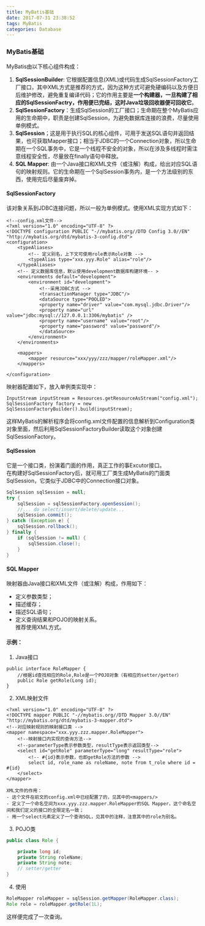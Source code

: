 ```yaml
---
title: MyBatis基础
date: 2017-07-31 23:38:52
tags: MyBatis
categories: Database
---
```


### MyBatis基础  
MyBatis由以下核心组件构成：  
1. **SqlSessionBuilder**: 它根据配置信息(XML)或代码生成SqlSessionFactory工厂接口，其中XML方式是推荐的方式，因为这种方式可避免硬编码以及方便日后维护修改，避免重复编译代码；它的作用主要是**一个构建器，一旦构建了相应的SqlSessionFactry，作用便已完结，这时Java垃圾回收器便可回收它**。    
2. **SqlSessionFactory**：生成SqlSession的工厂接口；生命期在整个MyBatis应用的生命期中，职责是创建SqlSession，为避免数据库连接的浪费，尽量使用单例模式。  
3. **SqlSession**；这是用于执行SQL的核心组件，可用于发送SQL语句并返回结果，也可获取Mapper接口；相当于JDBC的一个Connection对象，所以生命期在一个SQL事务中，它是一个线程不安全的对象，所以在涉及多线程时需注意线程安全性，尽量放在finally语句中释放。  
4. **SQL Mapper**: 由一个Java接口和XML文件（或注解）构成，给出对应SQL语句的映射规则。它的生命期在一个SqlSession事务内，是一个方法级别的东西，使用完后尽量废弃掉。   

#### SqlSessionFactory  
该对象关系到JDBC连接问题，所以一般为单例模式。使用XML实现方式如下：  
```  
<!--config.xml文件-->
<?xml version="1.0" encoding="UTF-8" ?>
<!DOCTYPE configuration PUBLIC "-//mybatis.org//DTD Config 3.0//EN"
"http://mybatis.org/dtd/mybatis-3-config.dtd">
<configuration>
	<typeAliases>
		<!-- 定义别名，上下文可使用role表示Role对象 -->
		<typeAlias type="xxx.yyy.Role" alias="role"/>
	</typeAliases>
	<!-- 定义数据库信息，默认使用development数据库构建环境-- >
	<environments default="development">
		<environment id="development">
			<!--采用JDBC方式 -->
			<transactionManager type="JDBC"/>
            <dataSource type="POOLED">
            <property name="driver" value="com.mysql.jdbc.Driver"/>
            <property name="url" value="jdbc:mysql://127.0.0.1:3306/mybatis" />
            <property name="username" value="root"/>
            <property name="password" value="password"/>
            </dataSource>
		</environment>
	</environments>
	
	<mappers>
		<mapper resource="xxx/yyy/zzz/mapper/roleMapper.xml"/>
	</mappers>

</configuration>
```
映射器配置如下，放入单例类实现中：  
```
InputStream inputStream = Resources.getResourceAsStream("config.xml");
SqlSessionFactory factory = new SqlSessionFactoryBuilder().build(inputStream);  
```
这样MyBatis的解析程序会将config.xml文件配置的信息解析到Configuration类对象里面，然后利用SqlSessionFactoryBuilder读取这个对象创建SqlSessionFactory。  

#### SqlSession  
它是一个接口类，扮演着门面的作用，真正工作的事Excutor接口。  
在构建好SqlSessionFactory后，就可用工厂类生成MyBatis的门面类SqlSession，它类似于JDBC中的Connection接口对象。  

```Java  
SqlSession sqlSession = null;
try {
	sqlSession = sqlSessionFactory.openSession();
	//... do select/insert/delete/update...
	sqlSession.commit();
} catch (Exception e) {
	sqlSession.rollback();
} finally {
	if (sqlSession != null) {
		sqlSession.close();
	}
}
```    


#### SQL Mapper  
映射器由Java接口和XML文件（或注解）构成，作用如下：  
- 定义参数类型；  
- 描述缓存；  
- 描述SQL语句；  
- 定义查询结果和POJO的映射关系。  
推荐使用XML方式。  


#### 示例：  
1. Java接口    
```  
public interface RoleMapper {
	//根据id查找相应的Role,Role是一个POJO对象（有相应的setter/getter）
	public Role getRole(Long id); 
}  
```  

2. XML映射文件   
```  
<?xml version="1.0" encoding="UTF-8" ?>
<!DOCTYPE mapper PUBLIC "-//mybatis.org//DTD Mapper 3.0//EN" 
"http://mybatis.org/dtd/mybatis-3-mapper.dtd">
<!--对应映射规则的映射接口类 -->
<mapper namespace="xxx.yyy.zzz.mapper.RoleMapper">
	<!--映射接口内实现的查询方法-->
	<!--parameterType表示参数类型，resultType表示返回类型-->
	<select id="getRole" parameterType="long" resultType="role">
		<!-- #{id}表示参数，也即getRole方法的参数 -->
		select id, role_name as roleName, note from t_role where id = #{id}
	</select>
</mapper>
```    

    XML文件的作用：  
    - 这个文件在前文的config.xml中已经配置了的，见其中的<mappers/>     
    - 定义了一个命名空间为xxx.yyy.zzz.mapper.RoleMapper的SQL Mapper，这个命名空间和我们定义的接口的全限定名一致；  
    - 用一个select元素定义了一个查询SQL，见其中的注释，注意其中的role为别名。  

3. POJO类  
```Java
public class Role {

	private long id;
	private String roleName;  
	private String note;  
	// setter/getter
}
```    

4. 使用  
``` Java
RoleMapper roleMapper = sqlSession.getMapper(RoleMapper.class);  
Role role = roleMapper.getRole(1L);
```   
这样便完成了一次查询。  
